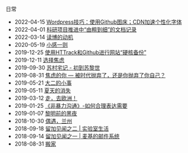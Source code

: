 日常
- 2022-04-15 [Wordpress技巧：使用Github图床；CDN加速个性化字体](/posts/richang/2022_04_15)
- 2022-04-01 [科研项目推进中“由粗到细”的文档记录](/posts/richang/2022_04_01)
- 2022-03-14 [读博的动机](/posts/richang/2022_03_14)
- 2020-05-19 [小感一则](/posts/richang/2020_05_19)
- 2019-12-25 [使用HTTrack和Github进行网站“硬核备份”](/posts/richang/2019_12_25)
- 2019-12-11 [选择焦虑](/posts/richang/2019_12_11)
- 2019-09-30 [苏村宅记 - 初到苏黎世](/posts/richang/2019_09_30)
- 2019-08-31 [焦虑的你 — 被时代抛弃了，还是你抛弃了你自己？](/posts/richang/2019_08_31)
- 2019-05-21 [大二的小事](/posts/richang/2019_05_21)
- 2019-05-11 [夏天的消失](/posts/richang/2019_05_11)
- 2019-03-12 [走，去欧洲！](/posts/richang/2019_03_12)
- 2019-01-25 [《非暴力沟通》-如何合理表达需要](/posts/richang/2019_01_25)
- 2019-01-07 [黎明前的黑夜](/posts/richang/2019_01_07)
- 2018-10-30 [偶遇，兰州](/posts/richang/2018_10_30)
- 2018-09-18 [留加见闻之二 | 实验室生活](/posts/richang/2018_09_18)
- 2018-09-14 [留加见闻之一 | 麦基的邮件系统](/posts/richang/2018_09_14)
- 2018-08-31 [搬家](/posts/richang/2018_08_31)

